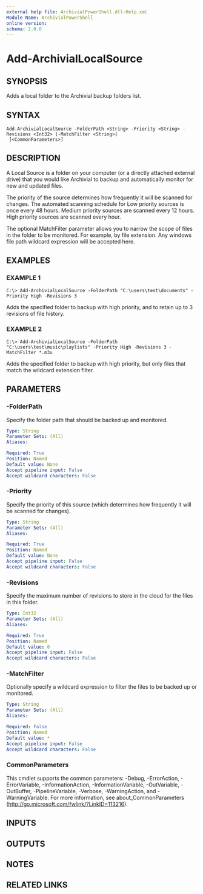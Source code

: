 ```yaml
---
external help file: ArchivialPowerShell.dll-Help.xml
Module Name: ArchivialPowerShell
online version:
schema: 2.0.0
---
```


# Add-ArchivialLocalSource

## SYNOPSIS
Adds a local folder to the Archivial backup folders list.

## SYNTAX

```
Add-ArchivialLocalSource -FolderPath <String> -Priority <String> -Revisions <Int32> [-MatchFilter <String>]
 [<CommonParameters>]
```

## DESCRIPTION
A Local Source is a folder on your computer (or a directly attached external drive) that you would like Archivial to backup and automatically monitor for new and updated files.

The priority of the source determines how frequently it will be scanned for changes.
The automated scanning schedule for Low priority sources is once every 48 hours.
Medium priority sources are scanned every 12 hours.
High priority sources are scanned every hour.

The optional MatchFilter parameter allows you to narrow the scope of files in the folder to be monitored.
For example, by file extension.
Any windows file path wildcard expression will be accepted here.

## EXAMPLES

### EXAMPLE 1
```
C:\> Add-ArchivialLocalSource -FolderPath "C:\users\test\documents" -Priority High -Revisions 3
```

Adds the specified folder to backup with high priority, and to retain up to 3 revisions of file history.

### EXAMPLE 2
```
C:\> Add-ArchivialLocalSource -FolderPath "C:\users\test\music\playlists" -Priority High -Revisions 3 -MatchFilter *.m3u
```

Adds the specified folder to backup with high priority, but only files that match the wildcard extension filter.

## PARAMETERS

### -FolderPath
Specify the folder path that should be backed up and monitored.

```yaml
Type: String
Parameter Sets: (All)
Aliases:

Required: True
Position: Named
Default value: None
Accept pipeline input: False
Accept wildcard characters: False
```

### -Priority
Specify the priority of this source (which determines how frequently it will be scanned for changes).

```yaml
Type: String
Parameter Sets: (All)
Aliases:

Required: True
Position: Named
Default value: None
Accept pipeline input: False
Accept wildcard characters: False
```

### -Revisions
Specify the maximum number of revisions to store in the cloud for the files in this folder.

```yaml
Type: Int32
Parameter Sets: (All)
Aliases:

Required: True
Position: Named
Default value: 0
Accept pipeline input: False
Accept wildcard characters: False
```

### -MatchFilter
Optionally specify a wildcard expression to filter the files to be backed up or monitored.

```yaml
Type: String
Parameter Sets: (All)
Aliases:

Required: False
Position: Named
Default value: *
Accept pipeline input: False
Accept wildcard characters: False
```

### CommonParameters
This cmdlet supports the common parameters: -Debug, -ErrorAction, -ErrorVariable, -InformationAction, -InformationVariable, -OutVariable, -OutBuffer, -PipelineVariable, -Verbose, -WarningAction, and -WarningVariable. For more information, see about_CommonParameters (http://go.microsoft.com/fwlink/?LinkID=113216).

## INPUTS

## OUTPUTS

## NOTES

## RELATED LINKS
